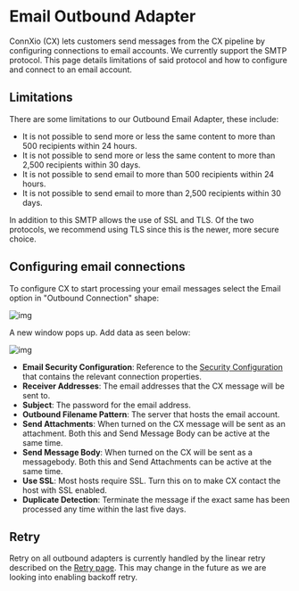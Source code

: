 # Email Outbound Adapter

ConnXio (CX) lets customers send messages from the CX pipeline by configuring connections to email accounts. We currently support the SMTP protocol. This page details limitations of said protocol and how to configure and connect to an email account.

## Limitations

There are some limitations to our Outbound Email Adapter, these include:

 - It is not possible to send more or less the same content to more than 500 recipients within 24 hours.
 - It is not possible to send more or less the same content to more than 2,500 recipients within 30 days.
 - It is not possible to send email to more than 500 recipients within 24 hours.
 - It is not possible to send email to more than 2,500 recipients within 30 days.

 In addition to this SMTP allows the use of SSL and TLS. Of the two protocols, we recommend using TLS since this is the newer, more secure choice.

## Configuring email connections

To configure CX to start processing your email messages select the Email option in "Outbound Connection" shape:

![img](https://cmhpictsa.blob.core.windows.net/pictures/Azure%20storage%20menu.png?sv=2020-04-08&st=2021-10-27T11%3A56%3A53Z&se=2040-10-28T12%3A56%3A00Z&sr=b&sp=r&sig=S%2FltUS0elTLePVt5Aq536uNkr7Pa9XcY8ovTFJLUhmc%3D)

A new window pops up. Add data as seen below:

![img](https://cmhpictsa.blob.core.windows.net/pictures/Email%20config.PNG?sv=2020-04-08&st=2021-11-03T09%3A18%3A05Z&se=2040-11-04T09%3A18%3A00Z&sr=b&sp=r&sig=EBWhGmnlgHWBK8tH5JmkqcRVkU7rlR9B9XrD0tDKEro%3D)

- **Email Security Configuration**: Reference to the [Security Configuration](/Security/Security-Configurations) that contains the relevant connection properties.
- **Receiver Addresses**: The email addresses that the CX message will be sent to.
- **Subject**: The password for the email address.
- **Outbound Filename Pattern**: The server that hosts the email account.
- **Send Attachments**: When turned on the CX message will be sent as an attachment. Both this and Send Message Body can be active at the same time.
- **Send Message Body**: When turned on the CX will be sent as a messagebody. Both this and Send Attachments can be active at the same time.
- **Use SSL**: Most hosts require SSL. Turn this on to make CX contact the host with SSL enabled.
- **Duplicate Detection**: Terminate the message if the exact same has been processed any time within the last five days.

## Retry

Retry on all outbound adapters is currently handled by the linear retry described on the [Retry page](/Retry). This may change in the future as we are looking into enabling backoff retry.

